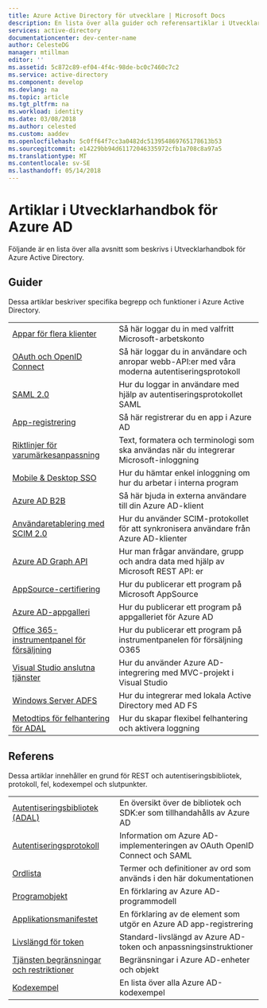 ```yaml
---
title: Azure Active Directory för utvecklare | Microsoft Docs
description: En lista över alla guider och referensartiklar i Utvecklarhandbok för Azure Active Directory.
services: active-directory
documentationcenter: dev-center-name
author: CelesteDG
manager: mtillman
editor: ''
ms.assetid: 5c872c89-ef04-4f4c-98de-bc0c7460c7c2
ms.service: active-directory
ms.component: develop
ms.devlang: na
ms.topic: article
ms.tgt_pltfrm: na
ms.workload: identity
ms.date: 03/08/2018
ms.author: celested
ms.custom: aaddev
ms.openlocfilehash: 5c0ff64f7cc3a0482dc513954869765178613b53
ms.sourcegitcommit: e14229bb94d61172046335972cfb1a708c8a97a5
ms.translationtype: MT
ms.contentlocale: sv-SE
ms.lasthandoff: 05/14/2018
---
```

# <a name="articles-in-the-azure-ad-developer-guide"></a>Artiklar i Utvecklarhandbok för Azure AD
Följande är en lista över alla avsnitt som beskrivs i Utvecklarhandbok för Azure Active Directory.

## <a name="guides"></a>Guider
Dessa artiklar beskriver specifika begrepp och funktioner i Azure Active Directory.

|                                                                                                                                 |  |
| ------------------------------------------------------------------------------------------------------------------------------- | --- |
| [Appar för flera klienter](active-directory-devhowto-multi-tenant-overview.md)                                                         | Så här loggar du in med valfritt Microsoft-arbetskonto |
| [OAuth och OpenID Connect](active-directory-protocols-openid-connect-code.md)                                                     | Så här loggar du in användare och anropar webb-API:er med våra moderna autentiseringsprotokoll |
| [SAML 2.0](active-directory-saml-protocol-reference.md)                                                                         | Hur du loggar in användare med hjälp av autentiseringsprotokollet SAML |
| [App-registrering](active-directory-integrating-applications.md)                                                                | Så här registrerar du en app i Azure AD |
| [Riktlinjer för varumärkesanpassning](active-directory-branding-guidelines.md)                                                                  | Text, formatera och terminologi som ska användas när du integrerar Microsoft-inloggning |
| [Mobile & Desktop SSO](active-directory-sso-android.md)                                                                         | Hur du hämtar enkel inloggning om hur du arbetar i interna program |
| [Azure AD B2B](../active-directory-b2b-what-is-azure-ad-b2b.md)                                                                 | Så här bjuda in externa användare till din Azure AD-klient |
| [Användaretablering med SCIM 2.0](../active-directory-scim-provisioning.md)                                                     | Hur du använder SCIM-protokollet för att synkronisera användare från Azure AD-klienter |
| [Azure AD Graph API](active-directory-graph-api.md)                                                                             | Hur man frågar användare, grupp och andra data med hjälp av Microsoft REST API: er |
| [AppSource-certifiering](active-directory-devhowto-appsource-certified.md)                                                     | Hur du publicerar ett program på Microsoft AppSource |
| [Azure AD-appgalleri](active-directory-app-gallery-listing.md)                                                                 |Hur du publicerar ett program på appgalleriet för Azure AD|
| [Office 365-instrumentpanel för försäljning](https://msdn.microsoft.com/office/office365/howto/submit-web-apps-seller-dashboard)               | Hur du publicerar ett program på instrumentpanelen för försäljning O365 |
| [Visual Studio anslutna tjänster](vs-active-directory-dotnet-getting-started.md)                                               | Hur du använder Azure AD-integrering med MVC-projekt i Visual Studio |
| [Windows Server ADFS](https://technet.microsoft.com/windows-server-docs/identity/ad-fs/overview/ad-fs-scenarios-for-developers) | Hur du integrerar med lokala Active Directory med AD FS |
| [Metodtips för felhantering för ADAL](https://docs.microsoft.com/azure/active-directory/develop/active-directory-devhowto-adal-error-handling) | Hur du skapar flexibel felhantering och aktivera loggning |

## <a name="reference"></a>Referens
Dessa artiklar innehåller en grund för REST och autentiseringsbibliotek, protokoll, fel, kodexempel och slutpunkter.

|                                                                                     | |
| ----------------------------------------------------------------------------------- | --- |
| [Autentiseringsbibliotek (ADAL)](active-directory-authentication-libraries.md)     | En översikt över de bibliotek och SDK:er som tillhandahålls av Azure AD |
| [Autentiseringsprotokoll](active-directory-authentication-protocols.md)            | Information om Azure AD-implementeringen av OAuth OpenID Connect och SAML |
| [Ordlista](active-directory-dev-glossary.md)                                        | Termer och definitioner av ord som används i den här dokumentationen |
| [Programobjekt](active-directory-application-objects.md)                      | En förklaring av Azure AD-programmodell |
| [Applikationsmanifestet](active-directory-application-manifest.md)                    | En förklaring av de element som utgör en Azure AD app-registrering |
| [Livslängd för token](../active-directory-configurable-token-lifetimes.md)              | Standard-livslängd av Azure AD-token och anpassningsinstruktioner |
| [Tjänsten begränsningar och restriktioner](../active-directory-service-limits-restrictions.md) | Begränsningar i Azure AD-enheter och objekt |
| [Kodexempel](active-directory-code-samples.md)                                    | En lista över alla Azure AD-kodexempel |
